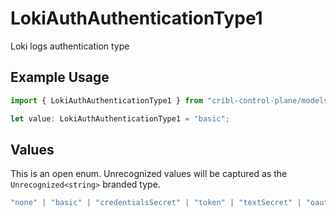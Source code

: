 # LokiAuthAuthenticationType1

Loki logs authentication type

## Example Usage

```typescript
import { LokiAuthAuthenticationType1 } from "cribl-control-plane/models/operations";

let value: LokiAuthAuthenticationType1 = "basic";
```

## Values

This is an open enum. Unrecognized values will be captured as the `Unrecognized<string>` branded type.

```typescript
"none" | "basic" | "credentialsSecret" | "token" | "textSecret" | "oauth" | Unrecognized<string>
```